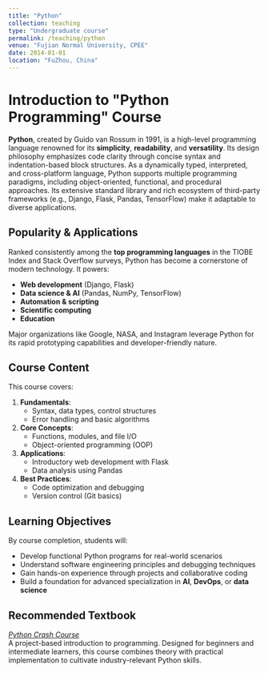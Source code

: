 ```yaml
---
title: "Python"
collection: teaching
type: "Undergraduate course"
permalink: /teaching/python
venue: "Fujian Normal University, CPEE"
date: 2014-01-01
location: "FuZhou, China"
---
```

# Introduction to "Python Programming" Course

**Python**, created by Guido van Rossum in 1991, is a high-level programming language renowned for its **simplicity**, **readability**, and **versatility**. Its design philosophy emphasizes code clarity through concise syntax and indentation-based block structures. As a dynamically typed, interpreted, and cross-platform language, Python supports multiple programming paradigms, including object-oriented, functional, and procedural approaches. Its extensive standard library and rich ecosystem of third-party frameworks (e.g., Django, Flask, Pandas, TensorFlow) make it adaptable to diverse applications.

## Popularity & Applications
Ranked consistently among the **top programming languages** in the TIOBE Index and Stack Overflow surveys, Python has become a cornerstone of modern technology. It powers:  
- **Web development** (Django, Flask)  
- **Data science & AI** (Pandas, NumPy, TensorFlow)  
- **Automation & scripting**  
- **Scientific computing**  
- **Education**  

Major organizations like Google, NASA, and Instagram leverage Python for its rapid prototyping capabilities and developer-friendly nature.

## Course Content
This course covers:  
1. **Fundamentals**:  
   - Syntax, data types, control structures  
   - Error handling and basic algorithms  
2. **Core Concepts**:  
   - Functions, modules, and file I/O  
   - Object-oriented programming (OOP)  
3. **Applications**:  
   - Introductory web development with Flask  
   - Data analysis using Pandas  
4. **Best Practices**:  
   - Code optimization and debugging  
   - Version control (Git basics)  

## Learning Objectives
By course completion, students will:  
- Develop functional Python programs for real-world scenarios  
- Understand software engineering principles and debugging techniques  
- Gain hands-on experience through projects and collaborative coding  
- Build a foundation for advanced specialization in **AI**, **DevOps**, or **data science**  

## Recommended Textbook
[*Python Crash Course*](https://item.jd.com/13747889.html)  
A project-based introduction to programming. Designed for beginners and intermediate learners, this course combines theory with practical implementation to cultivate industry-relevant Python skills.
